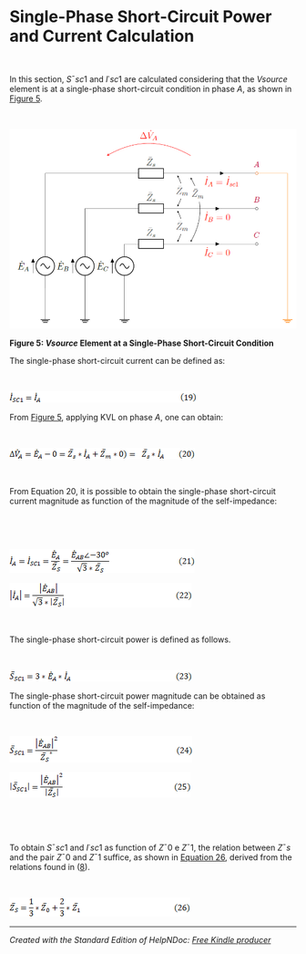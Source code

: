 # Single-Phase Short-Circuit Power and Current Calculation

&nbsp;

In this section, *S*¯*sc*1 and *I*˙*sc*1 are calculated considering that the *Vsource* element is at a single-phase short-circuit condition in phase *A*, as shown in [Figure 5](<Single-PhaseShort-CircuitPoweran.md#\_bookmark19>).

&nbsp;

![Image](<lib/NewItem314.png>)

**Figure 5: *Vsource* Element at a Single-Phase Short-Circuit Condition**

The single-phase short-circuit current can be defined as:

&nbsp;

![Image](<lib/NewItem459.png>)

From [Figure 5](<Single-PhaseShort-CircuitPoweran.md#\_bookmark19>), applying KVL on phase *A*, one can obtain:

&nbsp;

![Image](<lib/NewItem460.png>)

&nbsp;

From Equation 20, it is possible to obtain the single-phase short-circuit current magnitude as function of the magnitude of the self-impedance:

&nbsp;

&nbsp;

![Image](<lib/NewItem461.png>)

![Image](<lib/NewItem462.png>)

&nbsp;

The single-phase short-circuit power is defined as follows.

&nbsp;

![Image](<lib/NewItem463.png>)

The single-phase short-circuit power magnitude can be obtained as function of the magnitude of the self-impedance:

&nbsp;

![Image](<lib/NewItem464.png>)

![Image](<lib/NewItem465.png>)

&nbsp;

&nbsp;

To obtain *S*¯*sc*1 and *I*˙*sc*1 as function of *Z*¯0 e *Z*¯1, the relation between *Z*¯*s* and the pair *Z*¯0 and *Z*¯1 suffice, as shown in [Equation 26](<Single-PhaseShort-CircuitPoweran.md#\_bookmark23>), derived from the relations found in ([8](<SequenceImpedancesComputationfro.md#\_bookmark9>)).

&nbsp;

![Image](<lib/NewItem466.png>)


***
_Created with the Standard Edition of HelpNDoc: [Free Kindle producer](<https://www.helpndoc.com/feature-tour/create-ebooks-for-amazon-kindle>)_
